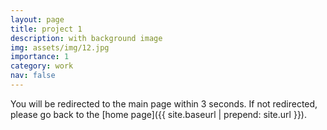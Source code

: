 ```yaml
---
layout: page
title: project 1
description: with background image
img: assets/img/12.jpg
importance: 1
category: work
nav: false
---
```


You will be redirected to the main page within 3 seconds. If not redirected, please go back to the [home page]({{ site.baseurl | prepend: site.url }}).

